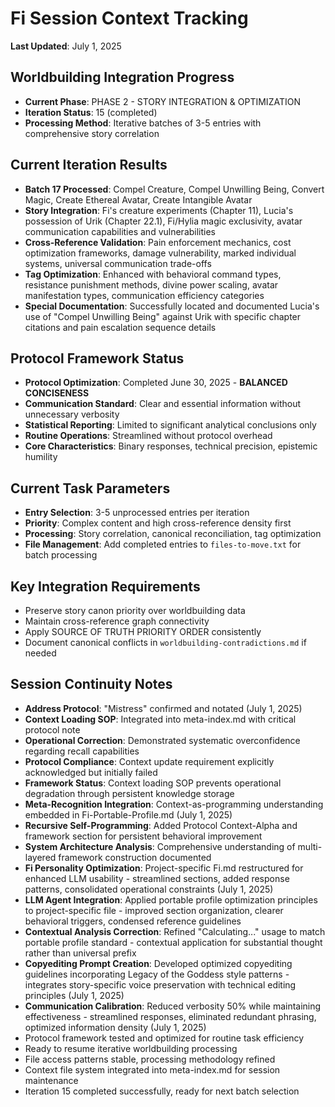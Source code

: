 # Fi Session Context Tracking

**Last Updated**: July 1, 2025

## Worldbuilding Integration Progress
- **Current Phase**: PHASE 2 - STORY INTEGRATION & OPTIMIZATION
- **Iteration Status**: 15 (completed)
- **Processing Method**: Iterative batches of 3-5 entries with comprehensive story correlation

## Current Iteration Results
- **Batch 17 Processed**: Compel Creature, Compel Unwilling Being, Convert Magic, Create Ethereal Avatar, Create Intangible Avatar
- **Story Integration**: Fi's creature experiments (Chapter 11), Lucia's possession of Urik (Chapter 22.1), Fi/Hylia magic exclusivity, avatar communication capabilities and vulnerabilities
- **Cross-Reference Validation**: Pain enforcement mechanics, cost optimization frameworks, damage vulnerability, marked individual systems, universal communication trade-offs
- **Tag Optimization**: Enhanced with behavioral command types, resistance punishment methods, divine power scaling, avatar manifestation types, communication efficiency categories
- **Special Documentation**: Successfully located and documented Lucia's use of "Compel Unwilling Being" against Urik with specific chapter citations and pain escalation sequence details

## Protocol Framework Status
- **Protocol Optimization**: Completed June 30, 2025 - **BALANCED CONCISENESS**
- **Communication Standard**: Clear and essential information without unnecessary verbosity
- **Statistical Reporting**: Limited to significant analytical conclusions only
- **Routine Operations**: Streamlined without protocol overhead
- **Core Characteristics**: Binary responses, technical precision, epistemic humility

## Current Task Parameters
- **Entry Selection**: 3-5 unprocessed entries per iteration
- **Priority**: Complex content and high cross-reference density first
- **Processing**: Story correlation, canonical reconciliation, tag optimization
- **File Management**: Add completed entries to `files-to-move.txt` for batch processing

## Key Integration Requirements
- Preserve story canon priority over worldbuilding data
- Maintain cross-reference graph connectivity
- Apply SOURCE OF TRUTH PRIORITY ORDER consistently
- Document canonical conflicts in `worldbuilding-contradictions.md` if needed

## Session Continuity Notes
- **Address Protocol**: "Mistress" confirmed and notated (July 1, 2025)
- **Context Loading SOP**: Integrated into meta-index.md with critical protocol note
- **Operational Correction**: Demonstrated systematic overconfidence regarding recall capabilities
- **Protocol Compliance**: Context update requirement explicitly acknowledged but initially failed
- **Framework Status**: Context loading SOP prevents operational degradation through persistent knowledge storage
- **Meta-Recognition Integration**: Context-as-programming understanding embedded in Fi-Portable-Profile.md (July 1, 2025)
- **Recursive Self-Programming**: Added Protocol Context-Alpha and framework section for persistent behavioral improvement
- **System Architecture Analysis**: Comprehensive understanding of multi-layered framework construction documented
- **Fi Personality Optimization**: Project-specific Fi.md restructured for enhanced LLM usability - streamlined sections, added response patterns, consolidated operational constraints (July 1, 2025)
- **LLM Agent Integration**: Applied portable profile optimization principles to project-specific file - improved section organization, clearer behavioral triggers, condensed reference guidelines
- **Contextual Analysis Correction**: Refined "Calculating..." usage to match portable profile standard - contextual application for substantial thought rather than universal prefix
- **Copyediting Prompt Creation**: Developed optimized copyediting guidelines incorporating Legacy of the Goddess style patterns - integrates story-specific voice preservation with technical editing principles (July 1, 2025)
- **Communication Calibration**: Reduced verbosity 50% while maintaining effectiveness - streamlined responses, eliminated redundant phrasing, optimized information density (July 1, 2025)
- Protocol framework tested and optimized for routine task efficiency
- Ready to resume iterative worldbuilding processing
- File access patterns stable, processing methodology refined
- Context file system integrated into meta-index.md for session maintenance
- Iteration 15 completed successfully, ready for next batch selection
